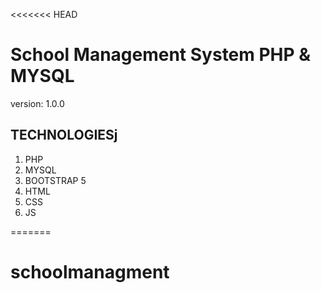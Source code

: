 <<<<<<< HEAD
# School Management System PHP & MYSQL

version: 1.0.0

## TECHNOLOGIESj

1. PHP
1. MYSQL
1. BOOTSTRAP 5
1. HTML
1. CSS
1. JS





=======
# schoolmanagment
